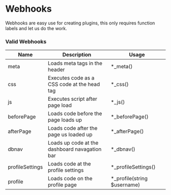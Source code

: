 # Webhooks

Webhooks are easy use for creating plugins, this only requires function labels and let us do the work.

### Valid Webhooks

| Name | Description | Usage |
| ---- | ----------- | ----- |
| meta | Loads meta tags in the header | *_meta() |
| css  | Executes code as a CSS code at the head tag | *_css() |
| js   | Executes script after page load | *_js() |
| beforePage | Loads code before the page loads up | *_beforePage() |
| afterPage | Loads code after the page us loaded up | *_afterPage() |
| dbnav | Loads up code at the dashboard navagation bar | *_dbnav() |
| profileSettings | Loads code at the profile settings | *_profileSettings() |
| profile | Loads code on the profile page | *_profile(string $username) |
